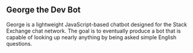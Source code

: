 ## George the Dev Bot

George is a lightweight JavaScript-based chatbot designed for the Stack Exchange chat network. The goal is to eventually produce a bot that is capable of looking up nearly anything by being asked simple English questions.
